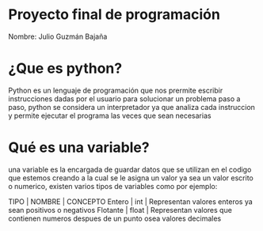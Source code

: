 # Proyecto final de programación 
Nombre: Julio Guzmán Bajaña

# ¿Que es python? 
Python es un lenguaje de programación que nos prermite escribir instrucciones dadas por el usuario para solucionar un problema paso a paso,  python se considera un interpretador ya que analiza cada instruccion y permite ejecutar el programa las veces que sean necesarias 

# Qué es una variable?
una variable es la encargada de guardar datos que se utilizan en el codigo que estemos creando a la cual se le asigna un valor ya sea un valor escrito o numerico, existen varios tipos de variables como por ejemplo:

TIPO       |   NOMBRE    |   CONCEPTO
Entero     |   int       |   Representan valores enteros ya sean positivos o negativos
Flotante   |   float     |   Representan valores que contienen numeros despues de un punto osea valores decimales


